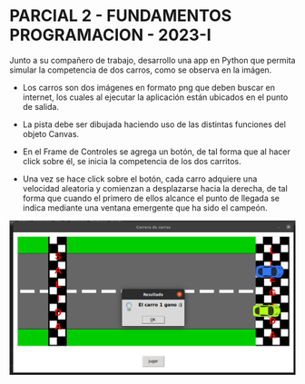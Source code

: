 # PARCIAL 2 - FUNDAMENTOS PROGRAMACION - 2023-I

Junto a su compañero de trabajo, desarrollo una app en Python que permita simular la competencia de dos carros, como se observa en la imágen.

- Los carros son dos imágenes en formato png que deben buscar en internet, los cuales al ejecutar la aplicación están ubicados en el punto de salida.

- La pista debe ser dibujada haciendo uso de las distintas funciones del objeto Canvas.

- En el Frame de Controles se agrega un botón, de tal forma que al hacer click sobre él, se inicia la competencia de los dos carritos.

- Una vez se hace click sobre el botón, cada carro adquiere una velocidad aleatoria y comienzan a desplazarse hacia la derecha, de tal forma que cuando el primero de ellos alcance el punto de llegada se indica mediante una ventana emergente que ha sido el campeón.


![Pantallazo](img/juego_cars.png "Pantallazo")